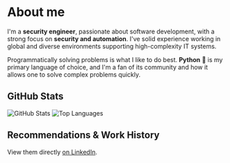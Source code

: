 # About me
I'm a **security engineer**, passionate about software development, with a strong focus on **security and automation**. I've solid experience working in global and diverse environments supporting high-complexity IT systems.

Programmatically solving problems is what I like to do best. **Python** 🐍 is my primary language of choice, and I'm a fan of its community and how it allows one to solve complex problems quickly.

## GitHub Stats
![GitHub Stats](https://github-readme-stats.vercel.app/api?username=agu3rra&show_icons=true&&line_height=40&hide_rank=true&include_all_commits=true)
![Top Languages](https://github-readme-stats.vercel.app/api/top-langs/?username=agu3rra&show_icons=true)

## Recommendations & Work History
View them directly [on LinkedIn](https://www.linkedin.com/in/agu3rra).
